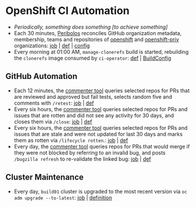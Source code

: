 # OpenShift CI Automation
- _Periodically, something does something [to achieve something]_
- Each 30 minutes, [Peribolos](https://github.com/kubernetes/test-infra/tree/master/prow/cmd/peribolos)
  reconciles GitHub organization metadata, membership, teams and repositories of
  [openshift](https://github.com/openshift/) and [openshift-priv](https://github.com/openshift-priv)
  organizations:
  [job](https://prow.ci.openshift.org/?job=periodic-org-sync) |
  [def](https://github.com/openshift/release/blob/6f2025056ed9d620816a4dd31dbaa0865a645f45/ci-operator/jobs/infra-periodics.yaml#L726-L772) |
  [config](https://github.com/openshift/config)
- Every morning at 01:00 AM, `manage-clonerefs` build is started, rebuilding the `clonerefs` image
  consumed by `ci-operator`:
  [def](https://github.com/openshift/release/blob/a08dee5d3fcd7b8735cb834884ac19711f22257a/ci-operator/jobs/infra-periodics.yaml#L2-L23) |
  [BuildConfig](https://console.svc.ci.openshift.org/k8s/ns/ci/buildconfigs/manage-clonerefs)

## GitHub Automation
- Each 12 minutes, the [commenter tool](https://github.com/kubernetes/test-infra/tree/master/robots/commenter)
  queries selected repos for PRs that are reviewed and approved but fail tests,
  selects random five and comments with `/retest`:
  [job](https://prow.ci.openshift.org/?job=periodic-retester) |
  [def](https://github.com/openshift/release/blob/07e7635a82665b4ffa85ab536fe08c886d76abbd/ci-operator/jobs/infra-periodics.yaml#L160-L212)
- Every six hours, the [commenter tool](https://github.com/kubernetes/test-infra/tree/master/robots/commenter) queries
  selected repos for PRs and issues that are rotten and did not see any activity for 30 days, and closes them via `/close`:
  [job](https://prow.ci.openshift.org/?job=periodic-issue-close) |
  [def](https://github.com/openshift/release/blob/ededb5ef15e3386bd82ddb5dcc327972e1059104/ci-operator/jobs/infra-periodics.yaml#L180-L224)
- Every six hours, the [commenter tool](https://github.com/kubernetes/test-infra/tree/master/robots/commenter) queries
  selected repos for PRs and issues that are stale and were not updated for last 30 days and marks them as rotten via `/lifecycle rotten`.:
  [job](https://prow.ci.openshift.org/?job=periodic-issue-rotten) |
  [def](https://github.com/openshift/release/blob/5ee2cd373314273f0be04dec82fa842c2c36c178/ci-operator/jobs/infra-periodics.yaml#L225-L273)
- Every day, the [commenter tool](https://github.com/kubernetes/test-infra/tree/master/robots/commenter)
  queries repos for PRs that would merge if they were not blocked by referring
  to an invalid bug, and posts `/bugzilla refresh` to re-validate the linked
  bug:
   [job](https://prow.ci.openshift.org/?job=periodic-daily-bugzilla-refresh) |
   [def](https://github.com/openshift/release/blob/b4a57433e9181d135c9e22c5eca87e60fbcc2cc8/ci-operator/jobs/infra-periodics.yaml#L62-L105)

## Cluster Maintenance

- Every day, `build01` cluster is upgraded to the most recent version via
  `oc adm upgrade --to-latest`:
   [job](https://prow.ci.openshift.org/?job=periodic-build01-upgrade) |
   [definition](https://github.com/openshift/release/blob/master/ci-operator/jobs/infra-periodics.yaml#L2-L23)
